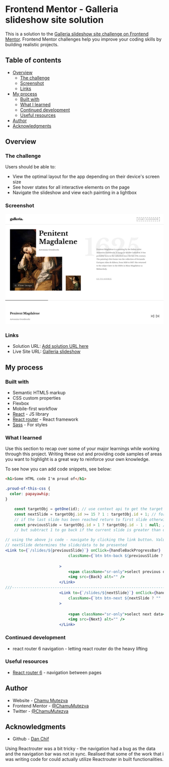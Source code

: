 # Frontend Mentor - Galleria slideshow site solution

This is a solution to the [Galleria slideshow site challenge on Frontend Mentor](https://www.frontendmentor.io/challenges/galleria-slideshow-site-tEA4pwsa6). Frontend Mentor challenges help you improve your coding skills by building realistic projects.

## Table of contents

- [Overview](#overview)
  - [The challenge](#the-challenge)
  - [Screenshot](#screenshot)
  - [Links](#links)
- [My process](#my-process)
  - [Built with](#built-with)
  - [What I learned](#what-i-learned)
  - [Continued development](#continued-development)
  - [Useful resources](#useful-resources)
- [Author](#author)
- [Acknowledgments](#acknowledgments)


## Overview

### The challenge

Users should be able to:

- View the optimal layout for the app depending on their device's screen size
- See hover states for all interactive elements on the page
- Navigate the slideshow and view each painting in a lightbox

### Screenshot

![desktop screenshot home](./src/assets/slide.png)

### Links

- Solution URL: [Add solution URL here](https://your-solution-url.com)
- Live Site URL: [Galleria slideshow](https://galleria-slideshow-chamu.netlify.app/)

## My process

### Built with

- Semantic HTML5 markup
- CSS custom properties
- Flexbox
- Mobile-first workflow
- [React](https://reactjs.org/) - JS library
- [React router](https://reactrouter.com/) - React framework
- [Sass](https://sass-lang.com/) - For styles


### What I learned

Use this section to recap over some of your major learnings while working through this project. Writing these out and providing code samples of areas you want to highlight is a great way to reinforce your own knowledge.

To see how you can add code snippets, see below:

```html
<h1>Some HTML code I'm proud of</h1>
```

```css
.proud-of-this-css {
  color: papayawhip;
}
```

```js
    const targetObj = getOne(id); // use context api to get the target data from the array
    const nextSlide = targetObj.id >= 15 ? 1 : targetObj.id + 1; // for slide navigation.
    // if the last slide has been reached return to first slide otherwise move to the next slide
    const previousSlide = targetObj.id > 1 ? targetObj.id - 1 : null; // for slide navigation as above 
    // but subtract 1 to go back if the current slide is greater than one/
```

```jsx
// using the above js code - navigate by clicking the link button. Value of previousSlide or 
// nextSlide determines the slide/data to be presented
<Link to={`/slides/${previousSlide}`} onClick={handleBackProgressBar}
                            className={`btn btn-back ${previousSlide ? "" : "btn-disabled"}`}

                        >
                            <span className="sr-only">select previous data</span>
                            <img src={Back} alt="" />
                        </Link>
///-------------------------------------------------------------------------------------------///
                        <Link to={`/slides/${nextSlide}`} onClick={handleNextProgressBar}
                            className={`btn btn-next ${nextSlide ? "" : "btn-disabled"}`}
                        >

                            <span className="sr-only">select next data</span>
                            <img src={Next} alt="" />
                        </Link>

```

### Continued development

- react router 6 navigation - letting react router do the heavy lifting

### Useful resources

- [React router 6](https://reactrouter.com/) - navigation between pages


## Author

- Website - [Chamu Mutezva](https://github.com/ChamuMutezva)
- Frontend Mentor - [@ChamuMutezva](https://www.frontendmentor.io/profile/ChamuMutezva)
- Twitter - [@ChamuMutezva](https://twitter.com/ChamuMutezva)


## Acknowledgments

- Github - [Dan Chif](https://github.com/nadchif)

Using Reactrouter was a bit tricky - the navigation had a bug as the data and the navigation bar was not 
in sync. Realised that some of the work that i was writing code for could actually utilize Reactrouter
in built functionalities.